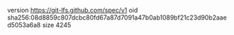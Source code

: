 version https://git-lfs.github.com/spec/v1
oid sha256:08d8859c807dcbc80fd67a87d7091a47b0ab1089bf21c23d90b2aaed5053a6a8
size 4245
